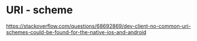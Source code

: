 # URI - scheme

https://stackoverflow.com/questions/68692869/dev-client-no-common-uri-schemes-could-be-found-for-the-native-ios-and-android
